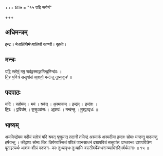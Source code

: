 +++
title = "१५ यदि स्तोमं"

+++
## अधिमन्त्रम्
इन्द्रः। मेधातिथिमेध्यातिथी काण्वौ। बृहती।

## मन्त्रः
यदि॒ स्तोमं॒ मम॒ श्रव॑द॒स्माक॒मिन्द्र॒मिन्द॑वः ।  
ति॒रः प॒वित्रं॑ ससृ॒वांस॑ आ॒शवो॒ मन्द॑न्तु तुग्र्या॒वृधः॑ ॥

## पदपाठः
यदि॑ । स्तोम॑म् । मम॑ । श्रव॑त् । अ॒स्माक॑म् । इन्द्र॑म् । इन्द॑वः ।  
ति॒रः । प॒वित्र॑म् । स॒सृ॒ऽवांसः॑ । आ॒शवः॑ । मन्द॑न्तु । तु॒ग्र्य॒ऽवृधः॑ ॥

## भाष्यम्
अयमिन्द्रोमम मदीयं स्तोत्रं यदि श्रवत् श्रृणुयात् तदानीं तमिन्द्रं अस्माकं अस्मदीया इन्दवः सोमाः मन्दन्तु मादयन्तु हर्षयन्तु । कीदृशाः सोमाः तिरः तिर्यगवस्थितं पवित्रं पवनसाधनं दशापवित्रं ससृवांसः प्राप्तवन्तः दशापवित्रेण पूताइत्यर्थः आशवः शीघ्रं मदजन- काः तुभ्यावृधः तुभ्याभिः वसतीवर्येकधनाख्याभिरद्भिर्वर्धमानाः ॥ १५ ॥